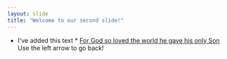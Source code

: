 ```yaml
---
layout: slide
title: "Welcome to our second slide!"
---
```

* I've added this text *
[For God so loved the world he gave his only Son](http://www.biblegateway.com)
Use the left arrow to go back!
